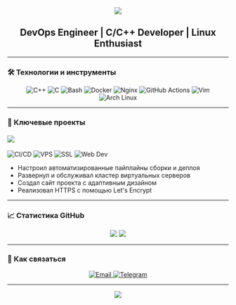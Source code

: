<div>
  <div align="center">
    <img src="https://capsule-render.vercel.app/api?type=waving&color=000000&height=200&section=header&text=KonstantinVizor&fontColor=e00000&fontSize=50&animation=fadeIn&fontAlignY=35">
    <h2>DevOps Engineer | C/C++ Developer | Linux Enthusiast</h1>
  </div>
  <hr>
  <h3>🛠 Технологии и инструменты</h3>
  <p align="center">
    <img src="https://img.shields.io/badge/C++-000000?style=for-the-badge&logo=c%2B%2B&logoColor=red" alt="C++">
    <img src="https://img.shields.io/badge/C-000000?style=for-the-badge&logo=c&logoColor=red" alt="C">
    <img src="https://img.shields.io/badge/Bash-000000?style=for-the-badge&logo=gnu-bash&logoColor=red" alt="Bash">
    <img src="https://img.shields.io/badge/Docker-000000?style=for-the-badge&logo=docker&logoColor=red" alt="Docker">
    <img src="https://img.shields.io/badge/Nginx-000000?style=for-the-badge&logo=nginx&logoColor=red" alt="Nginx">
    <img src="https://img.shields.io/badge/GitHub_Actions-000000?style=for-the-badge&logo=githubactions&logoColor=red" alt="GitHub Actions">
    <img src="https://img.shields.io/badge/Vim-000000?style=for-the-badge&logo=vim&logoColor=red" alt="Vim">
    <img src="https://img.shields.io/badge/Arch_Linux-000000?style=for-the-badge&logo=arch-linux&logoColor=red" alt="Arch Linux">
  </p>
  <hr>
  <h3>🔺 Ключевые проекты</h3>
  <h4><a href="https://bumessenger.etern.su"><img src="https://img.shields.io/badge/BUMessenger-black?style=for-the-badge"></a></h4>
      <img src="https://img.shields.io/badge/-CI/CD-000000?style=flat&logo=githubactions&logoColor=red" alt="CI/CD">
      <img src="https://img.shields.io/badge/-VPS-000000?style=flat&logo=digitalocean&logoColor=red" alt="VPS">
      <img src="https://img.shields.io/badge/-SSL-000000?style=flat&logo=letsencrypt&logoColor=red" alt="SSL">
      <img src="https://img.shields.io/badge/-Web_Dev-000000?style=flat&logo=html5&logoColor=red" alt="Web Dev">
    <ul>
      <li>Настроил автоматизированные пайплайны сборки и деплоя</li>
      <li>Развернул и обслуживал кластер виртуальных серверов</li>
      <li>Создал сайт проекта с адаптивным дизайном</li>
      <li>Реализовал HTTPS с помощью Let's Encrypt</li>
    </ul>
  <hr>
  <h3>📈 Статистика GitHub</h3>
  <div align="center">
    <img src="https://github-readme-stats.vercel.app/api?username=KonstantinVizor&show_icons=true&theme=dark&title_color=ff0000&icon_color=ff0000&bg_color=000000&hide_border=true">
    <img src="https://github-readme-stats.vercel.app/api/top-langs/?username=KonstantinVizor&layout=compact&theme=dark&title_color=ff0000&bg_color=000000&hide_border=true">
  </div>
  <hr>
  <h3>💬 Как связаться</h3>
  <p align="center">
    <a href="mailto://vizor@etern.su">
      <img src="https://img.shields.io/badge/Email-000000?style=for-the-badge&logo=gmail&logoColor=red" alt="Email">
    </a>
    <a href="https://t.me/kvizor">
      <img src="https://img.shields.io/badge/Telegram-000000?style=for-the-badge&logo=telegram&logoColor=red" alt="Telegram">
    </a>
  </p>
  <hr>
  <div align="center">
    <img src="https://capsule-render.vercel.app/api?type=waving&color=000000&height=80&section=footer&fontColor=ff0000&animation=fadeIn">
  </div>
</div>
